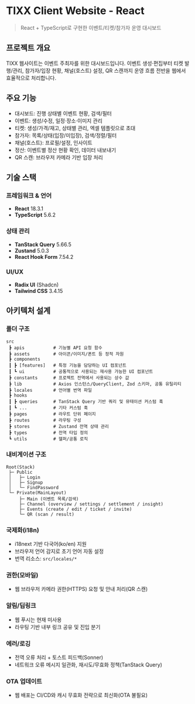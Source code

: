 # TIXX Client Website - React

> React + TypeScript로 구현한 이벤트/티켓/참가자 운영 대시보드

## 프로젝트 개요

TIXX 웹사이트는 이벤트 주최자를 위한 대시보드입니다. 이벤트 생성·편집부터 티켓 발행/관리, 참가자/입장 현황, 채널(호스트) 설정, QR 스캔까지 운영 흐름 전반을 웹에서 효율적으로 처리합니다.

## 주요 기능

- 대시보드: 진행 상태별 이벤트 현황, 검색/필터
- 이벤트: 생성/수정, 일정·장소·이미지 관리
- 티켓: 생성/가격/재고, 상태별 관리, 엑셀 템플릿으로 초대
- 참가자: 목록/상태(입장/미입장), 검색/정렬/필터
- 채널(호스트): 프로필/설정, 인사이트
- 정산: 이벤트별 정산 현황 확인, 데이터 내보내기
- QR 스캔: 브라우저 카메라 기반 입장 처리

## 기술 스택

### 프레임워크 & 언어
- **React** 18.3.1
- **TypeScript** 5.6.2

### 상태 관리
- **TanStack Query** 5.66.5
- **Zustand** 5.0.3
- **React Hook Form** 7.54.2

### UI/UX
- **Radix UI** (Shadcn) 
- **Tailwind CSS** 3.4.15


## 아키텍처 설계

### 폴더 구조
```
src
 ┣ apis           # 기능별 API 요청 함수
 ┣ assets         # 아이콘/이미지/폰트 등 정적 자원
 ┣ components     
 ┃ ┣ [features]   # 특정 기능을 담당하는 UI 컴포넌트
 ┃ ┗ ui           # 공통적으로 사용되는 재사용 가능한 UI 컴포넌트
 ┣ constants      # 프로젝트 전역에서 사용되는 상수 값
 ┣ lib            # Axios 인스턴스/QueryClient, Zod 스키마, 공통 유틸리티
 ┣ locales        # 언어별 번역 파일
 ┣ hooks          
 ┃ ┣ queries      # TanStack Query 기반 쿼리 및 뮤테이션 커스텀 훅
 ┃ ┗ ...          # 기타 커스텀 훅
 ┣ pages          # 라우트 단위 페이지
 ┣ routes         # 라우팅 구성
 ┣ stores         # Zustand 전역 상태 관리
 ┣ types          # 전역 타입 정의
 ┗ utils          # 헬퍼/공통 로직
```

### 내비게이션 구조
```
Root(Stack)
 ├─ Public
 │   ├─ Login
 │   ├─ Signup
 │   └─ FindPassword
 └─ Private(MainLayout)
     ├─ Main (이벤트 목록/검색)
     ├─ Channel (overview / settings / settlement / insight)
     ├─ Events (create / edit / ticket / invite)
     └─ QR (scan / result)
```

### 국제화(i18n)
- i18next 기반 다국어(ko/en) 지원
- 브라우저 언어 감지로 초기 언어 자동 설정
- 번역 리소스: `src/locales/*`

### 권한(모바일)
- 웹 브라우저 카메라 권한(HTTPS) 요청 및 안내 처리(QR 스캔)

### 알림/딥링크
- 웹 푸시는 현재 미사용
- 라우팅 기반 내부 링크 공유 및 진입 분기

### 에러/로깅
- 전역 오류 처리 + 토스트 피드백(Sonner)
- 네트워크 오류 메시지 일관화, 재시도/무효화 정책(TanStack Query)

### OTA 업데이트
- 웹 배포는 CI/CD와 캐시 무효화 전략으로 최신화(OTA 불필요)